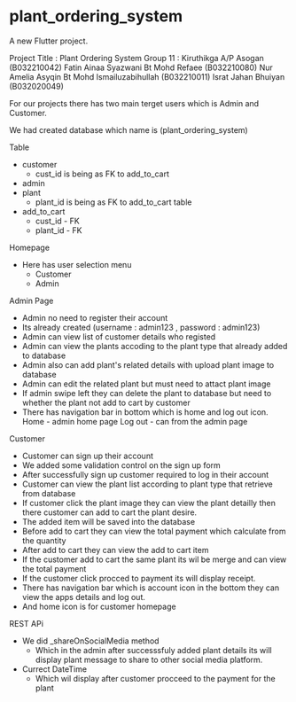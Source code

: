 # plant_ordering_system

A new Flutter project.

Project Title : Plant Ordering System
Group 11  : Kiruthikga A/P Asogan (B032210042)
            Fatin Ainaa Syazwani Bt Mohd Refaee (B032210080) 
            Nur Amelia Asyqin Bt Mohd Ismailuzabihullah (B032210011)
            Israt Jahan Bhuiyan (B032020049)


For our projects there has two main terget users which is Admin and Customer.

We had created database which name  is (plant_ordering_system)

Table 
- customer
  - cust_id is being as FK to add_to_cart
- admin 
- plant 
   - plant_id is being as FK to add_to_cart table
- add_to_cart
   - cust_id - FK
   - plant_id - FK


Homepage 
- Here has user selection menu 
    - Customer
    - Admin

Admin Page
- Admin no need to register their account 
- Its already created    (username : admin123 , password : admin123)
- Admin can view list of customer details who registed 
- Admin can view the plants accoding to the plant type that already added to database
- Admin also can add plant's related details with upload plant image to database
- Admin can edit the related plant but must need to attact plant image
- If admin swipe left they can delete the plant to database but need to whether the plant not add to cart by customer
- There has navigation bar in bottom which is home and log out icon. 
    Home - admin home page
    Log out - can  from the admin page


Customer
- Customer can sign up their account 
- We added some validation control on the sign up form
- After successfully sign up customer required to log in their account
- Customer can view the plant list according to plant type that retrieve from database
- If customer click the plant image they can view the plant detailly then there customer can add to cart the plant desire.
- The added item will be saved into the database
- Before add to cart they can view the total payment which calculate from the quantity
- After add to cart they can view the add to cart item 
- If the customer add to cart the same plant its wil be merge and can view the total payment
- If the customer click procced to payment its will display receipt.
- There has navigation bar which is account icon in the bottom they can view the apps details and log out.
- And home icon is for customer homepage



REST APi
- We did _shareOnSocialMedia method 
   - Which in the admin after successsfuly added plant details its will display plant message to share to other social media platform.
- Currect DateTime
  -  Which wil display after customer procceed to the payment for the plant



